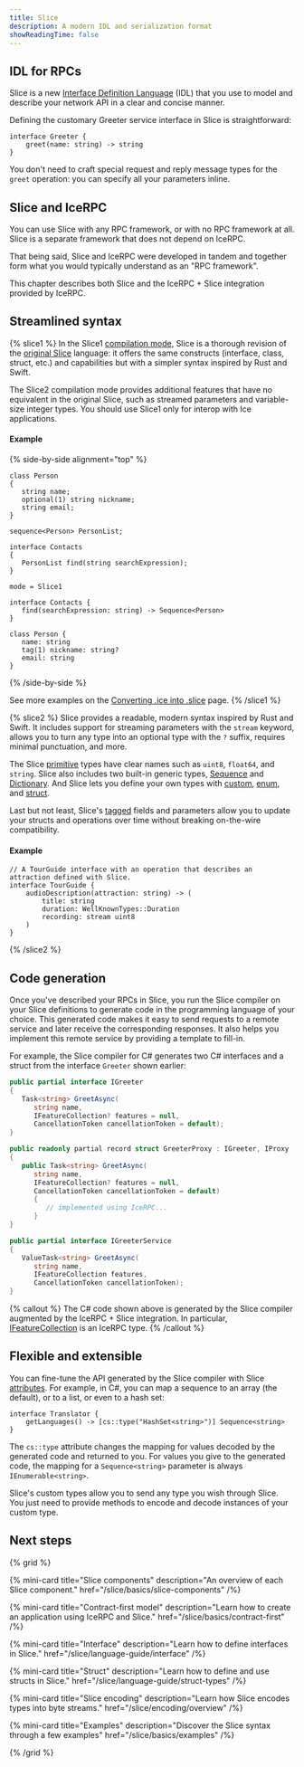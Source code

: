 ```yaml
---
title: Slice
description: A modern IDL and serialization format
showReadingTime: false
---
```


## IDL for RPCs

Slice is a new [Interface Definition Language] (IDL) that you use to model and describe your network API in a clear
and concise manner.

Defining the customary Greeter service interface in Slice is straightforward:

```slice
interface Greeter {
    greet(name: string) -> string
}
```

You don't need to craft special request and reply message types for the `greet` operation: you can specify all your
parameters inline.

## Slice and IceRPC

You can use Slice with any RPC framework, or with no RPC framework at all. Slice is a separate framework that does not
depend on IceRPC.

That being said, Slice and IceRPC were developed in tandem and together form what you would typically understand as an
"RPC framework".

This chapter describes both Slice and the IceRPC + Slice integration provided by IceRPC.

## Streamlined syntax

{% slice1 %}
In the Slice1 [compilation mode], Slice is a thorough revision of the [original Slice] language: it offers the same
constructs (interface, class, struct, etc.) and capabilities but with a simpler syntax inspired by Rust and Swift.

The Slice2 compilation mode provides additional features that have no equivalent in the original Slice, such as streamed
parameters and variable-size integer types. You should use Slice1 only for interop with Ice applications.

#### Example

{% side-by-side alignment="top" %}

```ice {% title="Slice definitions (original Ice syntax)" %}
class Person
{
   string name;
   optional(1) string nickname;
   string email;
}

sequence<Person> PersonList;

interface Contacts
{
   PersonList find(string searchExpression);
}
```

```slice {% title="Slice definitions (new syntax)" %}
mode = Slice1

interface Contacts {
   find(searchExpression: string) -> Sequence<Person>
}

class Person {
   name: string
   tag(1) nickname: string?
   email: string
}
```

{% /side-by-side %}

See more examples on the [Converting .ice into .slice] page.
{% /slice1 %}

{% slice2 %}
Slice provides a readable, modern syntax inspired by Rust and Swift. It includes support for streaming parameters with
the `stream` keyword, allows you to turn any type into an optional type with the `?` suffix, requires minimal
punctuation, and more.

The Slice [primitive] types have clear names such as `uint8`, `float64`, and `string`. Slice also includes two built-in
generic types, [Sequence] and [Dictionary]. And Slice lets you define your own types with [custom], [enum], and [struct].

Last but not least, Slice's [tagged] fields and parameters allow you to update your structs and operations over time
without breaking on-the-wire compatibility.

#### Example

```slice
// A TourGuide interface with an operation that describes an attraction defined with Slice.
interface TourGuide {
    audioDescription(attraction: string) -> (
        title: string
        duration: WellKnownTypes::Duration
        recording: stream uint8
    )
}
```

{% /slice2 %}

## Code generation

Once you've described your RPCs in Slice, you run the Slice compiler on your Slice definitions to generate code in the
programming language of your choice. This generated code makes it easy to send requests to a remote service and later
receive the corresponding responses. It also helps you implement this remote service by providing a template to
fill-in.

For example, the Slice compiler for C# generates two C# interfaces and a struct from the interface `Greeter` shown
earlier:

```csharp {% title="C# generated code - client-side" %}
public partial interface IGreeter
{
   Task<string> GreetAsync(
      string name,
      IFeatureCollection? features = null,
      CancellationToken cancellationToken = default);
}

public readonly partial record struct GreeterProxy : IGreeter, IProxy
{
   public Task<string> GreetAsync(
      string name,
      IFeatureCollection? features = null,
      CancellationToken cancellationToken = default)
      {
         // implemented using IceRPC...
      }
}
```

```csharp {% title="C# generated code - server-side" %}
public partial interface IGreeterService
{
   ValueTask<string> GreetAsync(
      string name,
      IFeatureCollection features,
      CancellationToken cancellationToken);
}
```

{% callout %}
The C# code shown above is generated by the Slice compiler augmented by the IceRPC + Slice integration. In particular,
[IFeatureCollection] is an IceRPC type.
{% /callout %}

## Flexible and extensible

You can fine-tune the API generated by the Slice compiler with Slice [attributes]. For example, in C#, you can map a
sequence to an array (the default), or to a list, or even to a hash set:

```slice
interface Translator {
    getLanguages() -> [cs::type("HashSet<string>")] Sequence<string>
}
```

The `cs::type` attribute changes the mapping for values decoded by the generated code and returned to you. For values
you give to the generated code, the mapping for a `Sequence<string>` parameter is always `IEnumerable<string>`.

Slice's custom types allow you to send any type you wish through Slice. You just need to provide methods to encode and
decode instances of your custom type.

## Next steps

{% grid %}

{% mini-card
   title="Slice components"
   description="An overview of each Slice component."
   href="/slice/basics/slice-components" /%}

{% mini-card
   title="Contract-first model"
   description="Learn how to create an application using IceRPC and Slice."
   href="/slice/basics/contract-first" /%}

{% mini-card
   title="Interface"
   description="Learn how to define interfaces in Slice."
   href="/slice/language-guide/interface" /%}

{% mini-card
   title="Struct"
   description="Learn how to define and use structs in Slice."
   href="/slice/language-guide/struct-types" /%}

{% mini-card
   title="Slice encoding"
   description="Learn how Slice encodes types into byte streams."
   href="/slice/encoding/overview" /%}

{% mini-card
   title="Examples"
   description="Discover the Slice syntax through a few examples"
   href="/slice/basics/examples" /%}

{% /grid %}

[attributes]: /slice/language-guide/attributes
[compilation mode]: /slice/language-guide/compilation-mode
[Converting .ice into .slice]: /icerpc-for-ice-users/slice/converting-ice-into-slice
[custom]: /slice/language-guide/custom-types
[Dictionary]: /slice/language-guide/dictionary-types
[enum]: /slice/language-guide/enum-types
[Interface Definition Language]: https://en.wikipedia.org/wiki/Interface_description_language
[IFeatureCollection]: csharp:IceRpc.Features.IFeatureCollection
[original Slice]: https://doc.zeroc.com/ice/3.7/the-slice-language
[primitive]: /slice/language-guide/primitive-types
[Sequence]: /slice/language-guide/sequence-types
[struct]: /slice/language-guide/struct-types
[tagged]: /slice/language-guide/fields#tagged-fields
